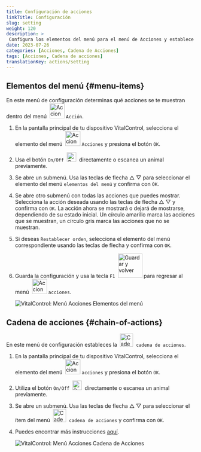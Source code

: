 ```yaml
---
title: Configuración de acciones
linkTitle: Configuración
slug: setting
weight: 120
description: >
 Configura los elementos del menú para el menú de Acciones y establece la cadena de acciones
date: 2023-07-26
categories: [Acciones, Cadena de Acciones]
tags: [Acciones, Cadena de acciones]
translationKey: actions/setting
---
```

## Elementos del menú {#menu-items}

En este menú de configuración determinas qué acciones se te muestran dentro del menú &nbsp;<img src="/icons/actions.svg" width="40" align="bottom" alt="Acciones" /> `Acción`.

1. En la pantalla principal de tu dispositivo VitalControl, selecciona el elemento del menú &nbsp;<img src="/icons/actions.svg" width="40" align="bottom" alt="Acciones" /> `Acciones` y presiona el botón `OK`.

2. Usa el botón `On/Off` &nbsp;<img src="/icons/gear.svg" width="25" align="bottom" alt="Cadena de acciones" />&nbsp; directamente o escanea un animal previamente.

3. Se abre un submenú. Usa las teclas de flecha △ ▽ para seleccionar el elemento del menú `elementos del menú` y confirma con `OK`.

4. Se abre otro submenú con todas las acciones que puedes mostrar. Selecciona la acción deseada usando las teclas de flecha △ ▽ y confirma con `OK`. La acción ahora se mostrará o dejará de mostrarse, dependiendo de su estado inicial. Un círculo amarillo marca las acciones que se muestran, un círculo gris marca las acciones que no se muestran.

5. Si deseas `Restablecer orden`, selecciona el elemento del menú correspondiente usando las teclas de flecha y confirma con `OK`.

6. Guarda la configuración y usa la tecla `F1` &nbsp;<img src="/icons/footer/save_exit.svg" width="65" align="bottom" alt="Guardar y volver" /> para regresar al menú &nbsp;<img src="/icons/actions.svg" width="40" align="bottom" alt="Acciones" /> `acciones`.

    ![VitalControl: Menú Acciones Elementos del menú](../images/menu.png "Elementos del menú")

## Cadena de acciones {#chain-of-actions}

En este menú de configuración estableces la &nbsp;<img src="/icons/actions/action-chain.svg" width="35" align="bottom" alt="Cadena de acciones" />&nbsp; `cadena de acciones`.

1. En la pantalla principal de tu dispositivo VitalControl, selecciona el elemento del menú &nbsp;<img src="/icons/actions.svg" width="40" align="bottom" alt="Acciones" /> `acciones` y presiona el botón `OK`.

2. Utiliza el botón `On/Off` &nbsp;<img src="/icons/gear.svg" width="25" align="bottom" alt="Cadena de acciones" />&nbsp; directamente o escanea un animal previamente.

3. Se abre un submenú. Usa las teclas de flecha △ ▽ para seleccionar el ítem del menú &nbsp;<img src="/icons/actions/action-chain.svg" width="35" align="bottom" alt="Cadena de acciones" />&nbsp; `cadena de acciones` y confirma con `OK`.

4. Puedes encontrar más instrucciones [aquí](/es/docs/chain-of-actions/#configurar-cadena-de-acciones).

    ![VitalControl: Menú Acciones Cadena de Acciones](../images/chainofactions.png "Cadena de Acciones")
